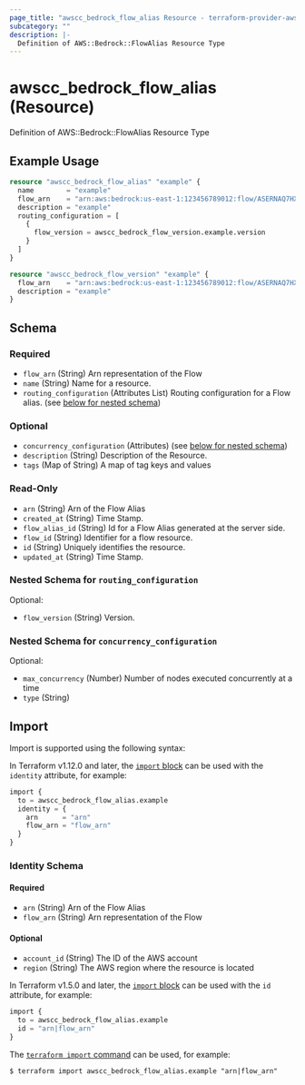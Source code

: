 ```yaml
---
page_title: "awscc_bedrock_flow_alias Resource - terraform-provider-awscc"
subcategory: ""
description: |-
  Definition of AWS::Bedrock::FlowAlias Resource Type
---
```


# awscc_bedrock_flow_alias (Resource)

Definition of AWS::Bedrock::FlowAlias Resource Type

## Example Usage

```terraform
resource "awscc_bedrock_flow_alias" "example" {
  name        = "example"
  flow_arn    = "arn:aws:bedrock:us-east-1:123456789012:flow/ASERNAQ7HX"
  description = "example"
  routing_configuration = [
    {
      flow_version = awscc_bedrock_flow_version.example.version
    }
  ]
}

resource "awscc_bedrock_flow_version" "example" {
  flow_arn    = "arn:aws:bedrock:us-east-1:123456789012:flow/ASERNAQ7HX"
  description = "example"
}
```

<!-- schema generated by tfplugindocs -->
## Schema

### Required

- `flow_arn` (String) Arn representation of the Flow
- `name` (String) Name for a resource.
- `routing_configuration` (Attributes List) Routing configuration for a Flow alias. (see [below for nested schema](#nestedatt--routing_configuration))

### Optional

- `concurrency_configuration` (Attributes) (see [below for nested schema](#nestedatt--concurrency_configuration))
- `description` (String) Description of the Resource.
- `tags` (Map of String) A map of tag keys and values

### Read-Only

- `arn` (String) Arn of the Flow Alias
- `created_at` (String) Time Stamp.
- `flow_alias_id` (String) Id for a Flow Alias generated at the server side.
- `flow_id` (String) Identifier for a flow resource.
- `id` (String) Uniquely identifies the resource.
- `updated_at` (String) Time Stamp.

<a id="nestedatt--routing_configuration"></a>
### Nested Schema for `routing_configuration`

Optional:

- `flow_version` (String) Version.


<a id="nestedatt--concurrency_configuration"></a>
### Nested Schema for `concurrency_configuration`

Optional:

- `max_concurrency` (Number) Number of nodes executed concurrently at a time
- `type` (String)

## Import

Import is supported using the following syntax:

In Terraform v1.12.0 and later, the [`import` block](https://developer.hashicorp.com/terraform/language/import) can be used with the `identity` attribute, for example:

```terraform
import {
  to = awscc_bedrock_flow_alias.example
  identity = {
    arn      = "arn"
    flow_arn = "flow_arn"
  }
}
```

<!-- schema generated by tfplugindocs -->
### Identity Schema

#### Required

- `arn` (String) Arn of the Flow Alias
- `flow_arn` (String) Arn representation of the Flow

#### Optional

- `account_id` (String) The ID of the AWS account
- `region` (String) The AWS region where the resource is located

In Terraform v1.5.0 and later, the [`import` block](https://developer.hashicorp.com/terraform/language/import) can be used with the `id` attribute, for example:

```terraform
import {
  to = awscc_bedrock_flow_alias.example
  id = "arn|flow_arn"
}
```

The [`terraform import` command](https://developer.hashicorp.com/terraform/cli/commands/import) can be used, for example:

```shell
$ terraform import awscc_bedrock_flow_alias.example "arn|flow_arn"
```